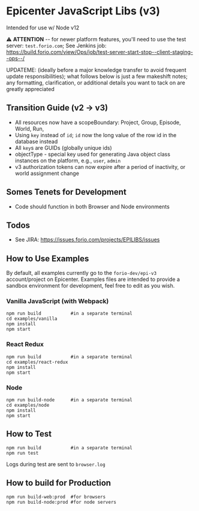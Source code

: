 # Epicenter JavaScript Libs (v3)

Intended for use w/ Node v12

⚠️ **ATTENTION** -- for newer platform features, you'll need to use the test server: `test.forio.com`; See Jenkins job: https://build.forio.com/view/Ops/job/test-server-start-stop--client-staging--ops--/

UPDATEME: (ideally before a major knowledge transfer to avoid frequent update responsibilities); what follows below is just a few makeshift notes; any formatting, clarification, or additional details you want to tack on are greatly appreciated

## Transition Guide (v2 &rarr; v3)
* All resources now have a scopeBoundary: Project, Group, Episode, World, Run,
* Using `key` instead of `id`; `id` now the long value of the row id in the database instead
* All `key`s are GUIDs (globally unique ids)
* objectType - special key used for generating Java object class instances on the platform, e.g., `user`, `admin`
* v3 authorization tokens can now expire after a period of inactivity, or world assignment change

## Somes Tenets for Development
* Code should function in both Browser and Node environments

## Todos
* See JIRA: https://issues.forio.com/projects/EPILIBS/issues

## How to Use Examples
By default, all examples currently go to the `forio-dev/epi-v3` account/project on Epicenter. Examples files are intended to provide a sandbox environment for development, feel free to edit as you wish.

### Vanilla JavaScript (with Webpack)
```
npm run build           #in a separate terminal
cd examples/vanilla
npm install
npm start
```
### React Redux
```
npm run build           #in a separate terminal
cd examples/react-redux
npm install
npm start
```
### Node
```
npm run build-node      #in a separate terminal
cd examples/node
npm install
npm start
```

## How to Test
```
npm run build           #in a separate terminal
npm run test
```
Logs during test are sent to `browser.log`

## How to build for Production
```
npm run build-web:prod  #for browsers
npm run build-node:prod #for node servers
```